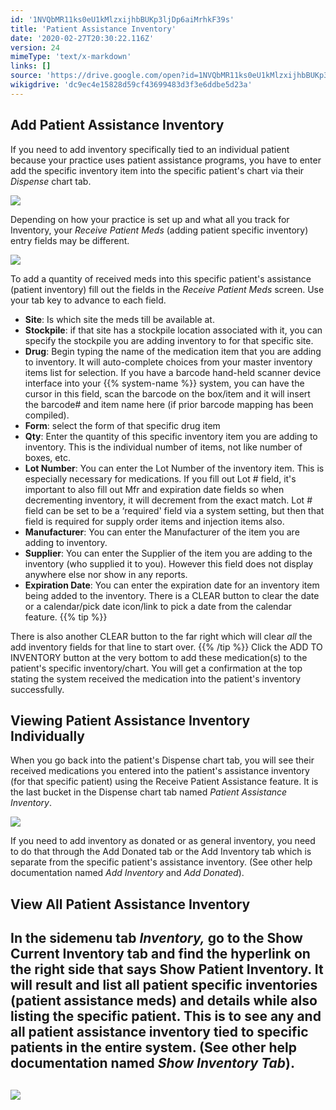 ```yaml
---
id: '1NVQbMR11ks0eU1kMlzxijhbBUKp3ljDp6aiMrhkF39s'
title: 'Patient Assistance Inventory'
date: '2020-02-27T20:30:22.116Z'
version: 24
mimeType: 'text/x-markdown'
links: []
source: 'https://drive.google.com/open?id=1NVQbMR11ks0eU1kMlzxijhbBUKp3ljDp6aiMrhkF39s'
wikigdrive: 'dc9ec4e15828d59cf43699483d3f3e6ddbe5d23a'
---
```

## Add Patient Assistance Inventory

If you need to add inventory specifically tied to an individual patient because your practice uses patient assistance programs, you have to enter add the specific inventory item into the specific patient's chart via their *Dispense* chart tab.

![](../patient-assistance-inventory.assets/6fe000078833b450247b21a1cb5f1560.png)

Depending on how your practice is set up and what all you track for Inventory, your *Receive Patient Meds* (adding patient specific inventory) entry fields may be different.

![](../patient-assistance-inventory.assets/a623c4e138da4b46ae17135bf7614313.png)

To add a quantity of received meds into this specific patient's assistance (patient inventory) fill out the fields in the *Receive Patient Meds* screen. Use your tab key to advance to each field.
* <strong>Site</strong>: Is which site the meds till be available at.
* <strong>Stockpile</strong>: if that site has a stockpile location associated with it, you can specify the stockpile you are adding inventory to for that specific site.
* <strong>Drug</strong>: Begin typing the name of the medication item that you are adding to inventory. It will auto-complete choices from your master inventory items list for selection. If you have a barcode hand-held scanner device interface into your {{% system-name %}} system, you can have the cursor in this field, scan the barcode on the box/item and it will insert the barcode# and item name here (if prior barcode mapping has been compiled).
* <strong>Form</strong>: select the form of that specific drug item
* <strong>Qty</strong>: Enter the quantity of this specific inventory item you are adding to inventory. This is the individual number of items, not like number of boxes, etc.
* <strong>Lot Number</strong>: You can enter the Lot Number of the inventory item. This is especially necessary for medications. If you fill out Lot # field, it's important to also fill out Mfr and expiration date fields so when decrementing inventory, it will decrement from the exact match. Lot # field can be set to be a ‘required' field via a system setting, but then that field is required for supply order items and injection items also.
* <strong>Manufacturer</strong>: You can enter the Manufacturer of the item you are adding to inventory.
* <strong>Supplier</strong>: You can enter the Supplier of the item you are adding to the inventory (who supplied it to you). However this field does not display anywhere else nor show in any reports.
* <strong>Expiration Date</strong>: You can enter the expiration date for an inventory item being added to the inventory. There is a CLEAR button to clear the date or a calendar/pick date icon/link to pick a date from the calendar feature.
{{% tip %}}

There is also another CLEAR button to the far right which will clear *all* the add inventory fields for that line to start over.
{{% /tip %}}
Click the ADD TO INVENTORY button at the very bottom to add these medication(s) to the patient's specific inventory/chart.
You will get a confirmation at the top stating the system received the medication into the patient's inventory successfully.

## Viewing Patient Assistance Inventory Individually

When you go back into the patient's Dispense chart tab, you will see their received medications you entered into the patient's assistance inventory (for that specific patient) using the Receive Patient Assistance feature. It is the last bucket in the Dispense chart tab named *Patient Assistance Inventory*.

![](../patient-assistance-inventory.assets/db0810fe9991713e25b2b8fd92609b33.png)

If you need to add inventory as donated or as general inventory, you need to do that through the Add Donated tab or the Add Inventory tab which is separate from the specific patient's assistance inventory. (See other help documentation named *Add Inventory* and *Add Donated*).

## View All Patient Assistance Inventory


## In the sidemenu tab **_Inventory,_** go to the Show Current Inventory tab and find the hyperlink on the right side that says Show Patient Inventory. It will result and list all patient specific inventories (patient assistance meds) and details while also listing the specific patient. This is to see any and all patient assistance inventory tied to specific patients in the entire system. (See other help documentation named **_Show Inventory Tab_**).



## ![](../patient-assistance-inventory.assets/11c9731ea800197db82a309a280f6a45.png)


